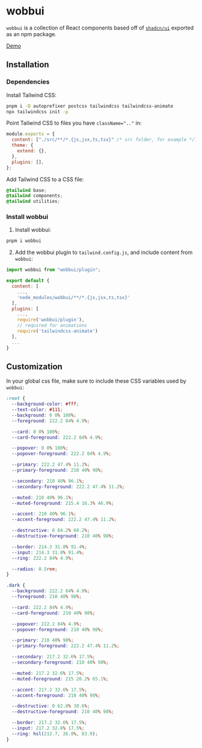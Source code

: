 # wobbui

`wobbui` is a collection of React components based off of
[`shadcn/ui`](https://github.com/shadcn-ui/ui) exported as an npm package. 

[Demo](https://dxu.github.io/wobbui/)

## Installation

### Dependencies

Install Tailwind CSS:

```bash
pnpm i -D autoprefixer postcss tailwindcss tailwindcss-animate
npx tailwindcss init -p
```

Point Tailwind CSS to files you have `className=".."` in:

```javascript
module.exports = {
  content: ["./src/**/*.{js,jsx,ts,tsx}" /* src folder, for example */],
  theme: {
    extend: {},
  },
  plugins: [],
};
```

Add Tailwind CSS to a CSS file:

```css
@tailwind base;
@tailwind components;
@tailwind utilities;
```

### Install wobbui

1. Install wobbui:

```bash
pnpm i wobbui
```

2. Add the wobbui plugin to `tailwind.config.js`, and include content from
   `wobbui`:

```javascript
import wobbui from "wobbui/plugin";

export default {
  content: [
    ...,
    'node_modules/wobbui/**/*.{js,jsx,ts,tsx}'
  ],
  plugins: [
    ...,
    require('wobbui/plugin'),
    // required for animations
    require('tailwindcss-animate')
  ],
  ...
}
```

## Customization

In your global css file, make sure to include these CSS variables used by
`wobbui`:

```css
:root {
  --background-color: #fff;
  --text-color: #111;
  --background: 0 0% 100%;
  --foreground: 222.2 84% 4.9%;

  --card: 0 0% 100%;
  --card-foreground: 222.2 84% 4.9%;

  --popover: 0 0% 100%;
  --popover-foreground: 222.2 84% 4.9%;

  --primary: 222.2 47.4% 11.2%;
  --primary-foreground: 210 40% 98%;

  --secondary: 210 40% 96.1%;
  --secondary-foreground: 222.2 47.4% 11.2%;

  --muted: 210 40% 96.1%;
  --muted-foreground: 215.4 16.3% 46.9%;

  --accent: 210 40% 96.1%;
  --accent-foreground: 222.2 47.4% 11.2%;

  --destructive: 0 84.2% 60.2%;
  --destructive-foreground: 210 40% 98%;

  --border: 214.3 31.8% 91.4%;
  --input: 214.3 31.8% 91.4%;
  --ring: 222.2 84% 4.9%;

  --radius: 0.5rem;
}

.dark {
  --background: 222.2 84% 4.9%;
  --foreground: 210 40% 98%;

  --card: 222.2 84% 4.9%;
  --card-foreground: 210 40% 98%;

  --popover: 222.2 84% 4.9%;
  --popover-foreground: 210 40% 98%;

  --primary: 210 40% 98%;
  --primary-foreground: 222.2 47.4% 11.2%;

  --secondary: 217.2 32.6% 17.5%;
  --secondary-foreground: 210 40% 98%;

  --muted: 217.2 32.6% 17.5%;
  --muted-foreground: 215 20.2% 65.1%;

  --accent: 217.2 32.6% 17.5%;
  --accent-foreground: 210 40% 98%;

  --destructive: 0 62.8% 30.6%;
  --destructive-foreground: 210 40% 98%;

  --border: 217.2 32.6% 17.5%;
  --input: 217.2 32.6% 17.5%;
  --ring: hsl(212.7, 26.8%, 83.9);
}
```
